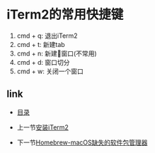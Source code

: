 # iTerm2的常用快捷键

1. cmd + q: 退出iTerm2
2. cmd + t: 新建tab
3. cmd + n: 新建窗口(不常用)
4. cmd + d: 窗口切分
5. cmd + w: 关闭一个窗口

## link

* [目录](README.md)

* 上一节[安装iTerm2](01.1.md)

* 下一节[Homebrew-macOS缺失的软件包管理器](02.0.md)